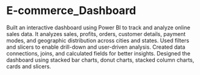 # E-commerce_Dashboard
Built an interactive dashboard using Power BI to track and analyze online sales data.
It analyzes sales, profits, orders, customer details, payment modes, and geographic distribution across cities and states.
Used filters and slicers to enable drill-down and user-driven analysis.
Created data connections, joins, and calculated fields for better insights.
Designed the dashboard using stacked bar charts, donut charts, stacked column charts, cards and slicers.
